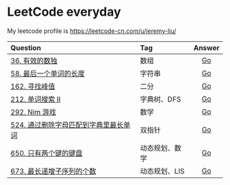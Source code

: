 # LeetCode everyday

My leetcode profile is https://leetcode-cn.com/u/jeremy-liu/

| Question                                                                                                               | Tag            |                              Answer                              |
| :--------------------------------------------------------------------------------------------------------------------- | :------------- | :--------------------------------------------------------------: |
| [36. 有效的数独](https://leetcode-cn.com/problems/valid-sudoku/)                                                       | 数组           | [Go](https://github.com/Ksloveyuan/leetcode/blob/main/36_go.md)  |
| [58. 最后一个单词的长度](https://leetcode-cn.com/problems/length-of-last-word/)                                        | 字符串         | [Go](https://github.com/Ksloveyuan/leetcode/blob/main/58_go.md)  |
| [162. 寻找峰值](https://leetcode-cn.com/problems/find-peak-element/)                                                   | 二分           | [Go](https://github.com/Ksloveyuan/leetcode/blob/main/162_go.md) |
| [212. 单词搜索 II](https://leetcode-cn.com/problems/word-search-ii/)                                                   | 字典树、DFS    | [Go](https://github.com/Ksloveyuan/leetcode/blob/main/212_go.md) |
| [292. Nim 游戏](https://leetcode-cn.com/problems/nim-game/)                                                            | 数学           | [Go](https://github.com/Ksloveyuan/leetcode/blob/main/292_go.md) |
| [524. 通过删除字母匹配到字典里最长单词](https://leetcode-cn.com/problems/longest-word-in-dictionary-through-deleting/) | 双指针         | [Go](https://github.com/Ksloveyuan/leetcode/blob/main/524_go.md) |
| [650. 只有两个键的键盘](https://leetcode-cn.com/problems/2-keys-keyboard/)                                             | 动态规划、数学 | [Go](https://github.com/Ksloveyuan/leetcode/blob/main/650_go.md) |
| [673. 最长递增子序列的个数](https://leetcode-cn.com/problems/number-of-longest-increasing-subsequence/)                | 动态规划、LIS  | [Go](https://github.com/Ksloveyuan/leetcode/blob/main/673_go.md) |
